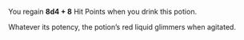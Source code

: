 You regain **8d4 + 8** Hit Points when you drink this potion.

Whatever its potency, the potion’s red liquid glimmers when agitated.